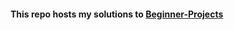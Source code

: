 #### This repo hosts my solutions to [Beginner-Projects](https://github.com/jrgz/beginner-projects)
